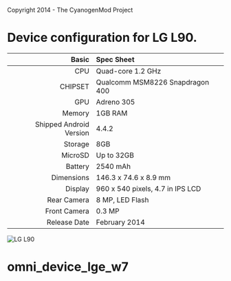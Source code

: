 Copyright 2014 - The CyanogenMod Project

Device configuration for LG L90.
=====================================

Basic   | Spec Sheet
-------:|:-------------------------
CPU     | Quad-core 1.2 GHz
CHIPSET | Qualcomm MSM8226 Snapdragon 400
GPU     | Adreno 305
Memory  | 1GB RAM
Shipped Android Version | 4.4.2
Storage | 8GB
MicroSD | Up to 32GB
Battery | 2540 mAh
Dimensions | 146.3 x 74.6 x 8.9 mm
Display | 960 x 540 pixels, 4.7 in IPS LCD
Rear Camera  | 8 MP, LED Flash
Front Camera | 0.3 MP
Release Date | February 2014


![LG L90](http://oi57.tinypic.com/1178wf9.jpg "LG L90")
# omni_device_lge_w7
